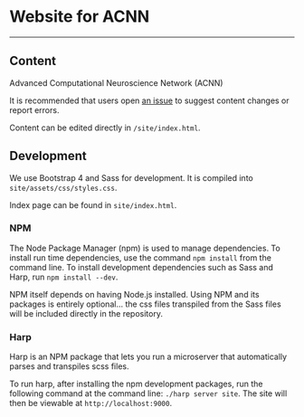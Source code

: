 # Website for ACNN
------------------

## Content

Advanced Computational Neuroscience Network (ACNN)

It is recommended that users open [an issue](https://github.com/IUNetSci/acnn-website/issues) to suggest content changes or report errors.

Content can be edited directly in `/site/index.html`.

## Development

We use Bootstrap 4 and Sass for development.  It is compiled into `site/assets/css/styles.css`.

Index page can be found in `site/index.html`.

### NPM

The Node Package Manager (npm) is used to manage dependencies.  To install run time dependencies, use the command `npm install` from the command line.  To install development dependencies such as Sass and Harp, run `npm install --dev`.

NPM itself depends on having Node.js installed.  Using NPM and its packages is entirely optional... the css files transpiled from the Sass files will be included directly in the repository.

### Harp

Harp is an NPM package that lets you run a microserver that automatically parses and transpiles scss files.

To run harp, after installing the npm development packages, run the following command at the command line: `./harp server site`.  The site will then be viewable at `http://localhost:9000`.
